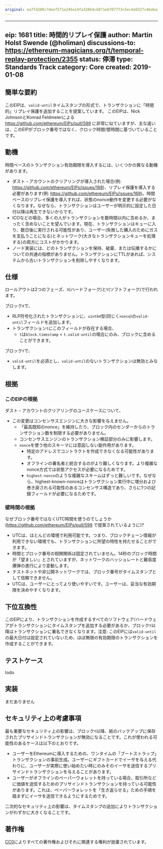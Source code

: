 ```yaml
---
original: ea7fd200c7deef571e245e14fa320b4cb871eb707773c5ec4a9327c46aba2375
---
```


---
eip: 1681
title: 時間的リプレイ保護
author: Martin Holst Swende (@holiman)
discussions-to: https://ethereum-magicians.org/t/temporal-replay-protection/2355
status: 停滞
type: Standards Track
category: Core
created: 2019-01-08
---

## 簡単な要約

このEIPは、`valid-until`タイムスタンプの形式で、トランザクションに「時間的」リプレイ保護を追加することを提案しています。
このEIPは、Nick JohnsonとKonrad Feldmeierによる https://github.com/ethereum/EIPs/pull/599 に非常に似ていますが、主な違いは、このEIPがブロック番号ではなく、クロック時間/壁時間に基づいていることです。

## 動機

時間ベースのトランザクション有効期限を導入するには、いくつかの異なる動機があります。

- ダスト・アカウントのクリアリングが導入された場合(例: https://github.com/ethereum/EIPs/issues/168)、リプレイ保護を導入する必要があります(例: https://github.com/ethereum/EIPs/issues/169)。時間ベースのリプレイ保護を導入すれば、状態のnonce動作を変更する必要がなくなります。なぜなら、トランザクションはユーザーが明示的に設定した日付以降は再生できないからです。
- ICOなどの場合、多くの人がトランザクションを数時間以内に含めるか、まったく含めないことを望んでいます。現在、トランザクションはキューに入り、数日後に実行される可能性があり、ユーザー(失敗した購入のためにガスを支払うことになる)とネットワーク(大きなトランザクションキューを処理する)の両方にコストがかかります。
- ノード実装には、どのトランザクションを保持、破棄、または伝播するかについての共通の指標がありません。トランザクションにTTLがあれば、システムから古いトランザクションを削除しやすくなります。

## 仕様

ロールアウトは2つのフェーズ、`X`(ハードフォーク)と`Y`(ソフトフォーク)で行われます。

ブロック`X`で、

- RLP符号化されたトランザクションに、`uint64`型(同じく`nonce`)の`valid-until`フィールドを追加します。
- トランザクション`t`にこのフィールドが存在する場合、
  - `t`は`block.timestamp` < `t.valid-until`の場合にのみ、ブロックに含めることができます。

ブロック`Y`で、
- `valid-until`を必須とし、`valid-until`のないトランザクションは無効とみなします。

## 根拠

### このEIPの根拠

ダスト・アカウントのクリアリングのユースケースについて、
- この変更はコンセンサスエンジンに大きな影響を与えません。
  - 「最高既知のnonce」を維持したり、ブロック内のセンダーからのトランザクション数を制限する必要がありません。
  - コンセンサスエンジンのトランザクション検証部分のみに影響します。
  - `nonce`を使う他のスキーマには意図しない副作用があります。
    - 特定のアドレスでコントラクトを作成できなくなる可能性があります。
    - オフラインの署名者と統合するのがより難しくなります。より複雑なnonce方式では状態アクセスが必要になるためです。
    - `highest-nonce`のような複雑なスキームはずっと難しいです。なぜなら、highest-known-nonceはトランザクション実行中に増分および巻き戻される可能性のあるコンセンサス構造であり、さらに1つの記録フィールドが必要になるためです。

### 壁時間の根拠

なぜブロック番号ではなくUTC時間を使うのでしょうか(https://github.com/ethereum/EIPs/pull/599 で提案されているように)?

- UTCは、ほとんどの環境で利用可能です。つまり、ブロックチェーン情報が利用できない環境でも、トランザクションに所望の特性を持たせることができます。
- 時間とブロック番号の相関関係は固定されていません。14秒のブロック時間が「望ましい」とされていますが、ネットワークのハッシュレートと難易度爆弾の進行により変動します。
- テストネットや非公開ネットワークでは、ブロック番号がタイムスタンプとして信頼できません。
- UTCは、ユーザーにとってより使いやすいです。ユーザーは、妥当な有効期限を決めやすくなります。

## 下位互換性

このEIPにより、トランザクションを作成するすべてのソフトウェア/ハードウェアがトランザクションにタイムスタンプを追加する必要があるか、ブロック`Y`以降はトランザクションに署名できなくなります。注意: このEIPには`valid-until`の最大日付は設定されていないため、ほぼ無限の有効期限のトランザクションを作成することができます。

## テストケース

todo

## 実装

まだありません

## セキュリティ上の考慮事項

最も重要なセキュリティ上の影響は、ブロック`Y`以降、紙のバックアップに保存されたプリサインドトランザクションが無効になることです。これが使われる可能性のあるケースは以下のとおりです。
   - ユーザーをEthereumに導入するための、ワンタイムの「ブートストラップ」トランザクションの事前生成。ユーザーにギフトカードでイーサを与える代わりに、ユーザーが実際に使い始めたい時にのみそのイーサを送信するプリサインドトランザクションを与えることがあります。
   - ユーザーがオフラインのペーパーウォレットを持っている場合、取引所などに価値を送信するためのプリサインドトランザクションを持っている可能性があります。これは、ペーパーウォレットを「生き返らせる」ための手順を踏まずにイーサを送信できるようにするためです。

二次的なセキュリティ上の影響は、タイムスタンプの追加によりトランザクションがわずかに大きくなることです。

## 著作権
[CC0](../LICENSE.md)によりすべての著作権およびそれに関連する権利が放棄されています。